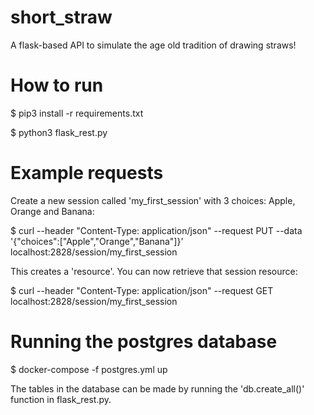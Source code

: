# short_straw
A flask-based API to simulate the age old tradition of drawing straws!

# How to run

$ pip3 install -r requirements.txt

$ python3 flask_rest.py

# Example requests

Create a new session called 'my_first_session' with 3 choices: Apple, Orange and Banana: 

$ curl --header "Content-Type: application/json" --request PUT --data '{"choices":["Apple","Orange","Banana"]}' localhost:2828/session/my_first_session

This creates a 'resource'.  You can now retrieve that session resource:

$ curl --header "Content-Type: application/json" --request GET  localhost:2828/session/my_first_session

# Running the postgres database

$ docker-compose -f postgres.yml up

The tables in the database can be made by running the 'db.create_all()' function
in flask_rest.py.